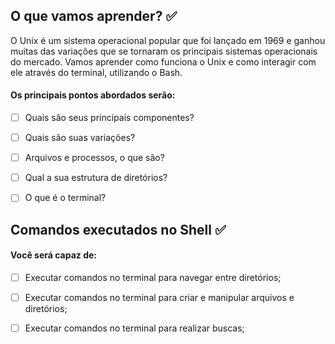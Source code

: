 ## O que vamos aprender? :white_check_mark:
O Unix é um sistema operacional popular que foi lançado em 1969 e ganhou muitas das variações que se tornaram os principais sistemas operacionais do mercado. Vamos aprender como funciona o Unix e como interagir com ele através do terminal, utilizando o Bash.

#### Os principais pontos abordados serão:

- [ ] Quais são seus principais componentes?

- [ ] Quais são suas variações?

- [ ] Arquivos e processos, o que são?

- [ ] Qual a sua estrutura de diretórios?

- [ ] O que é o terminal?

## Comandos executados no Shell :white_check_mark:

#### Você será capaz de:
- [ ] Executar comandos no terminal para navegar entre diretórios;

- [ ] Executar comandos no terminal para criar e manipular arquivos e diretórios;

- [ ] Executar comandos no terminal para realizar buscas;
